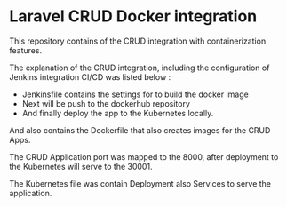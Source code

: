 # Laravel CRUD Docker integration

This repository contains of the CRUD integration with containerization features.

The explanation of the CRUD integration, including the configuration of Jenkins integration CI/CD was listed below : 
 - Jenkinsfile contains the settings for to build the docker image
 - Next will be push to the dockerhub repository
 - And finally deploy the app to the Kubernetes locally.

And also contains the Dockerfile that also creates images for the CRUD Apps.

The CRUD Application port was mapped to the 8000, after deployment to the Kubernetes will serve to the 30001.

The Kubernetes file was contain Deployment also Services to serve the application.
